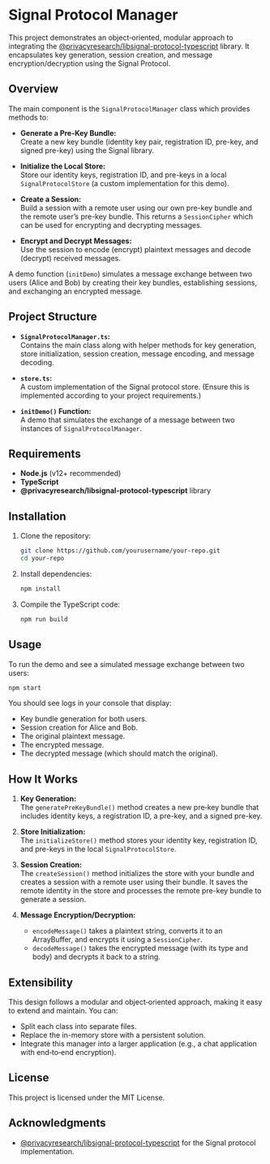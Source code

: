# Signal Protocol Manager

This project demonstrates an object‑oriented, modular approach to integrating the [@privacyresearch/libsignal-protocol-typescript](https://github.com/privacyresearch/libsignal-protocol-typescript) library. It encapsulates key generation, session creation, and message encryption/decryption using the Signal Protocol.

## Overview

The main component is the `SignalProtocolManager` class which provides methods to:

- **Generate a Pre-Key Bundle:**  
  Create a new key bundle (identity key pair, registration ID, pre-key, and signed pre-key) using the Signal library.

- **Initialize the Local Store:**  
  Store our identity keys, registration ID, and pre-keys in a local `SignalProtocolStore` (a custom implementation for this demo).

- **Create a Session:**  
  Build a session with a remote user using our own pre-key bundle and the remote user’s pre-key bundle. This returns a `SessionCipher` which can be used for encrypting and decrypting messages.

- **Encrypt and Decrypt Messages:**  
  Use the session to encode (encrypt) plaintext messages and decode (decrypt) received messages.

A demo function (`initDemo`) simulates a message exchange between two users (Alice and Bob) by creating their key bundles, establishing sessions, and exchanging an encrypted message.

## Project Structure

- **`SignalProtocolManager.ts`:**  
  Contains the main class along with helper methods for key generation, store initialization, session creation, message encoding, and message decoding.

- **`store.ts`:**  
  A custom implementation of the Signal protocol store. (Ensure this is implemented according to your project requirements.)

- **`initDemo()` Function:**  
  A demo that simulates the exchange of a message between two instances of `SignalProtocolManager`.

## Requirements

- **Node.js** (v12+ recommended)
- **TypeScript**
- **@privacyresearch/libsignal-protocol-typescript** library

## Installation

1. Clone the repository:
   ```bash
   git clone https://github.com/yourusername/your-repo.git
   cd your-repo
   ```

2. Install dependencies:
   ```bash
   npm install
   ```

3. Compile the TypeScript code:
   ```bash
   npm run build
   ```

## Usage

To run the demo and see a simulated message exchange between two users:

```bash
npm start
```

You should see logs in your console that display:

- Key bundle generation for both users.
- Session creation for Alice and Bob.
- The original plaintext message.
- The encrypted message.
- The decrypted message (which should match the original).

## How It Works

1. **Key Generation:**  
   The `generatePreKeyBundle()` method creates a new pre‑key bundle that includes identity keys, a registration ID, a pre-key, and a signed pre-key.

2. **Store Initialization:**  
   The `initializeStore()` method stores your identity key, registration ID, and pre-keys in the local `SignalProtocolStore`.

3. **Session Creation:**  
   The `createSession()` method initializes the store with your bundle and creates a session with a remote user using their bundle. It saves the remote identity in the store and processes the remote pre-key bundle to generate a session.

4. **Message Encryption/Decryption:**  
   - `encodeMessage()` takes a plaintext string, converts it to an ArrayBuffer, and encrypts it using a `SessionCipher`.
   - `decodeMessage()` takes the encrypted message (with its type and body) and decrypts it back to a string.

## Extensibility

This design follows a modular and object‑oriented approach, making it easy to extend and maintain. You can:
- Split each class into separate files.
- Replace the in-memory store with a persistent solution.
- Integrate this manager into a larger application (e.g., a chat application with end‑to‑end encryption).

## License

This project is licensed under the MIT License.

## Acknowledgments

- [@privacyresearch/libsignal-protocol-typescript](https://github.com/privacyresearch/libsignal-protocol-typescript) for the Signal protocol implementation.
```
